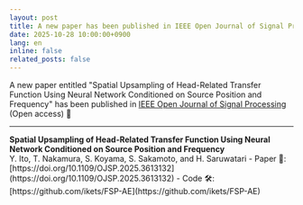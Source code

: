 ```yaml
---
layout: post
title: A new paper has been published in IEEE Open Journal of Signal Processing 🎉 
date: 2025-10-28 10:00:00+0900
lang: en
inline: false
related_posts: false
---
```


A new paper entitled "Spatial Upsampling of Head-Related Transfer Function Using Neural Network Conditioned on Source Position and Frequency" has been published in [IEEE Open Journal of Signal Processing](https://ieeexplore.ieee.org/xpl/RecentIssue.jsp?punumber=8782710) (Open access) 🎉 

***

<div style="font-weight:bolder">Spatial Upsampling of Head-Related Transfer Function Using Neural Network Conditioned on Source Position and Frequency</div>
Y. Ito, T. Nakamura, S. Koyama, S. Sakamoto, and H. Saruwatari
- Paper 📝: [https://doi.org/10.1109/OJSP.2025.3613132](https://doi.org/10.1109/OJSP.2025.3613132)
- Code 🛠️: [https://github.com/ikets/FSP-AE](https://github.com/ikets/FSP-AE)